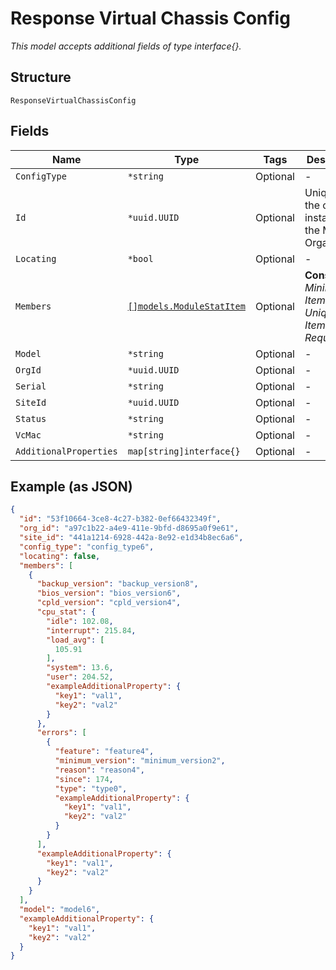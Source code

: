 
# Response Virtual Chassis Config

*This model accepts additional fields of type interface{}.*

## Structure

`ResponseVirtualChassisConfig`

## Fields

| Name | Type | Tags | Description |
|  --- | --- | --- | --- |
| `ConfigType` | `*string` | Optional | - |
| `Id` | `*uuid.UUID` | Optional | Unique ID of the object instance in the Mist Organization |
| `Locating` | `*bool` | Optional | - |
| `Members` | [`[]models.ModuleStatItem`](../../doc/models/module-stat-item.md) | Optional | **Constraints**: *Minimum Items*: `1`, *Unique Items Required* |
| `Model` | `*string` | Optional | - |
| `OrgId` | `*uuid.UUID` | Optional | - |
| `Serial` | `*string` | Optional | - |
| `SiteId` | `*uuid.UUID` | Optional | - |
| `Status` | `*string` | Optional | - |
| `VcMac` | `*string` | Optional | - |
| `AdditionalProperties` | `map[string]interface{}` | Optional | - |

## Example (as JSON)

```json
{
  "id": "53f10664-3ce8-4c27-b382-0ef66432349f",
  "org_id": "a97c1b22-a4e9-411e-9bfd-d8695a0f9e61",
  "site_id": "441a1214-6928-442a-8e92-e1d34b8ec6a6",
  "config_type": "config_type6",
  "locating": false,
  "members": [
    {
      "backup_version": "backup_version8",
      "bios_version": "bios_version6",
      "cpld_version": "cpld_version4",
      "cpu_stat": {
        "idle": 102.08,
        "interrupt": 215.84,
        "load_avg": [
          105.91
        ],
        "system": 13.6,
        "user": 204.52,
        "exampleAdditionalProperty": {
          "key1": "val1",
          "key2": "val2"
        }
      },
      "errors": [
        {
          "feature": "feature4",
          "minimum_version": "minimum_version2",
          "reason": "reason4",
          "since": 174,
          "type": "type0",
          "exampleAdditionalProperty": {
            "key1": "val1",
            "key2": "val2"
          }
        }
      ],
      "exampleAdditionalProperty": {
        "key1": "val1",
        "key2": "val2"
      }
    }
  ],
  "model": "model6",
  "exampleAdditionalProperty": {
    "key1": "val1",
    "key2": "val2"
  }
}
```

